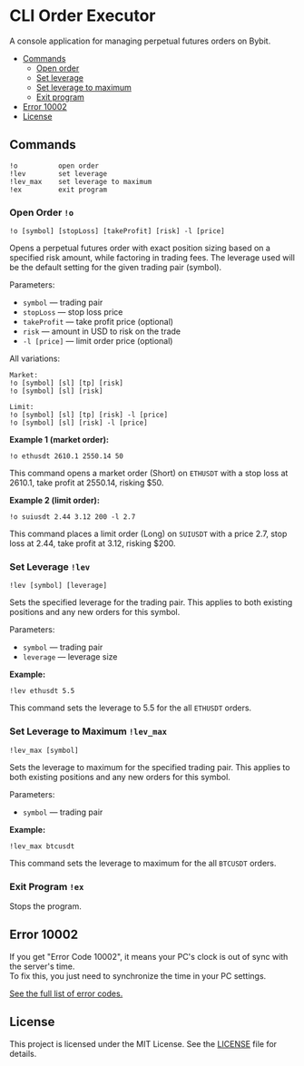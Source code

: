 # CLI Order Executor

A console application for managing perpetual futures orders on Bybit.

* [Commands](#commands)
    * [Open order](#open-order-o)
    * [Set leverage](#set-leverage-lev)
    * [Set leverage to maximum](#set-leverage-to-maximum-lev_max)
    * [Exit program](#exit-program-ex)
* [Error 10002](#error-10002)
* [License](#license)

## Commands

    !o          open order
    !lev        set leverage
    !lev_max    set leverage to maximum
    !ex         exit program

### Open Order `!o`

```
!o [symbol] [stopLoss] [takeProfit] [risk] -l [price]
```

Opens a perpetual futures order with exact position sizing based on a specified risk amount, while factoring in trading fees. The leverage used will be the default setting for the given trading pair (symbol).

Parameters:

- `symbol` — trading pair
- `stopLoss` — stop loss price
- `takeProfit` — take profit price (optional)
- `risk` — amount in USD to risk on the trade
- `-l [price]` — limit order price (optional)

All variations:

```
Market:
!o [symbol] [sl] [tp] [risk]
!o [symbol] [sl] [risk]

Limit:
!o [symbol] [sl] [tp] [risk] -l [price]
!o [symbol] [sl] [risk] -l [price]
```

**Example 1 (market order):**

```
!o ethusdt 2610.1 2550.14 50
```

This command opens a market order (Short) on `ETHUSDT` with a stop loss at 2610.1, take profit at 2550.14, risking $50.

**Example 2 (limit order):**

```
!o suiusdt 2.44 3.12 200 -l 2.7
```

This command places a limit order (Long) on `SUIUSDT` with a price 2.7, stop loss at 2.44, take profit at 3.12, risking $200.

### Set Leverage `!lev`

```
!lev [symbol] [leverage]
```

Sets the specified leverage for the trading pair.  This applies to both existing positions and any new orders for this symbol.

Parameters:

- `symbol` — trading pair
- `leverage` — leverage size

**Example:**

```
!lev ethusdt 5.5
```

This command sets the leverage to 5.5 for the all `ETHUSDT` orders.

### Set Leverage to Maximum `!lev_max`

```
!lev_max [symbol]
```

Sets the leverage to maximum for the specified trading pair. This applies to both existing positions and any new orders for this symbol.

Parameters:

- `symbol` — trading pair

**Example:**

```
!lev_max btcusdt
```

This command sets the leverage to maximum for the all `BTCUSDT` orders.

### Exit Program `!ex`

Stops the program.

## Error 10002

If you get "Error Code 10002", it means your PC's clock is out of sync with the server's time.   
To fix this, you just need to synchronize the time in your PC settings.

[See the full list of error codes.](https://bybit-exchange.github.io/docs/v5/error)

## License

This project is licensed under the MIT License. See the [LICENSE](LICENSE) file for details.